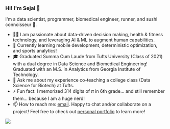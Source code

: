 ### Hi! I'm Sejal 👋

<!--
**sejaldua/sejaldua** is a ✨ _special_ ✨ repository because its `README.md` (this file) appears on your GitHub profile.

Here are some ideas to get you started:

- 🔭 I’m currently working on ...
- 🌱 I’m currently learning ...
- 👯 I’m looking to collaborate on ...
- 🤔 I’m looking for help with ...
- 💬 Ask me about ...
- 📫 How to reach me: ...
- 😄 Pronouns: ...
- ⚡ Fun fact: ...
-->

I'm a data scientist, programmer, biomedical engineer, runner, and sushi connoisseur 🍣.

- 👩‍💻 I am passionate about data-driven decision making, health & fitness technology, and leveraging AI & ML to augment human capabilities.
- 🌱 Currently learning mobile development, deterministic optimization, and sports analytics!
- 🎓 Graduated Summa Cum Laude from Tufts University (Class of 2021) with a dual degree in Data Science and Biomedical Engineering! Graduated with an M.S. in Analytics from Georgia Institute of Technology.
- 💬 Ask me about my experience co-teaching a college class (Data Science for Biotech) at Tufts.
- ⚡ Fun fact: I memorized 314 digits of $\pi$ in 6th grade... and still remember them... because I am a huge nerd!
- 📫 How to reach me: [email](mailto:sejaldua@gmail.com). Happy to chat and/or collaborate on a project! Feel free to check out [personal portfolio](https://sejaldua.com) to learn more!

![](https://komarev.com/ghpvc/?username=sejaldua&color=A4CEE5)
